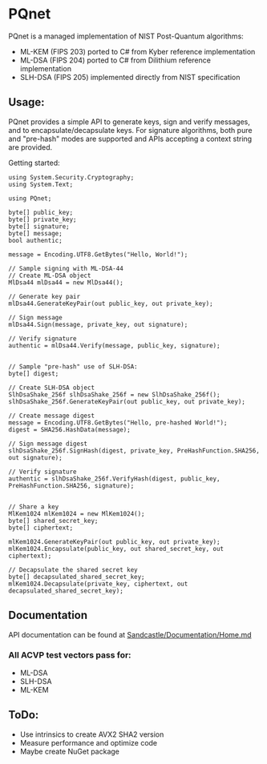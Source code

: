 # PQnet

PQnet is a managed implementation of NIST Post-Quantum algorithms:
 * ML-KEM (FIPS 203) ported to C# from Kyber reference implementation
 * ML-DSA (FIPS 204) ported to C# from Dilithium reference implementation
 * SLH-DSA (FIPS 205) implemented directly from NIST specification

## Usage:
PQnet provides a simple API to generate keys, sign and verify messages, and to encapsulate/decapsulate keys. 
For signature algorithms, both pure and "pre-hash" modes are supported and APIs accepting a context string are provided.

Getting started:

    using System.Security.Cryptography;
    using System.Text;
    
    using PQnet;
    
    byte[] public_key;
    byte[] private_key;
    byte[] signature;
    byte[] message;
    bool authentic;
    
    message = Encoding.UTF8.GetBytes("Hello, World!");
    
    // Sample signing with ML-DSA-44
    // Create ML-DSA object
    MlDsa44 mlDsa44 = new MlDsa44();
    
    // Generate key pair
    mlDsa44.GenerateKeyPair(out public_key, out private_key);
    
    // Sign message
    mlDsa44.Sign(message, private_key, out signature);
    
    // Verify signature
    authentic = mlDsa44.Verify(message, public_key, signature);
    
    
    // Sample "pre-hash" use of SLH-DSA:
    byte[] digest;
    
    // Create SLH-DSA object
    SlhDsaShake_256f slhDsaShake_256f = new SlhDsaShake_256f();
    slhDsaShake_256f.GenerateKeyPair(out public_key, out private_key);
    
    // Create message digest
    message = Encoding.UTF8.GetBytes("Hello, pre-hashed World!");
    digest = SHA256.HashData(message);
    
    // Sign message digest
    slhDsaShake_256f.SignHash(digest, private_key, PreHashFunction.SHA256, out signature);
    
    // Verify signature
    authentic = slhDsaShake_256f.VerifyHash(digest, public_key, PreHashFunction.SHA256, signature);

      
    // Share a key
    MlKem1024 mlKem1024 = new MlKem1024();
    byte[] shared_secret_key;
    byte[] ciphertext;
    
    mlKem1024.GenerateKeyPair(out public_key, out private_key);
    mlKem1024.Encapsulate(public_key, out shared_secret_key, out ciphertext);
    
    // Decapsulate the shared secret key
    byte[] decapsulated_shared_secret_key;
    mlKem1024.Decapsulate(private_key, ciphertext, out decapsulated_shared_secret_key);
 

## Documentation
  API documentation can be found at 
  [Sandcastle/Documentation/Home.md](Sandcastle/Documentation/Home.md)

### All ACVP test vectors pass for:
  - ML-DSA 
  - SLH-DSA
  - ML-KEM

## ToDo:
  - Use intrinsics to create AVX2 SHA2 version
  - Measure performance and optimize code
  - Maybe create NuGet package






